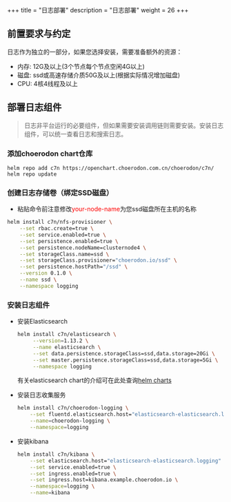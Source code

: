 +++
title = "日志部署"
description = "日志部署"
weight = 26
+++

## 前置要求与约定

日志作为独立的一部分，如果您选择安装，需要准备额外的资源：

- 内存: 12G及以上(3个节点每个节点空闲4G以上)
- 磁盘: ssd或高速存储介质50G及以上(根据实际情况增加磁盘)
- CPU: 4核4线程及以上

## 部署日志组件

<blockquote class="note">
日志非平台运行的必要组件，但如果需要安装调用链则需要安装。安装日志组件，可以统一查看日志和搜索日志。
</blockquote>

### 添加choerodon chart仓库

```
helm repo add c7n https://openchart.choerodon.com.cn/choerodon/c7n/
helm repo update
```

### 创建日志存储卷（绑定SSD磁盘）

- 粘贴命令前注意修改<span style="color: red">your-node-name</span>为您ssd磁盘所在主机的名称

```bash
helm install c7n/nfs-provisioner \
    --set rbac.create=true \
    --set service.enabled=true \
    --set persistence.enabled=true \
    --set persistence.nodeName=clusternode4 \
    --set storageClass.name=ssd \
    --set storageClass.provisioner="choerodon.io/ssd" \
    --set persistence.hostPath="/ssd" \
    --version 0.1.0 \
    --name ssd \
    --namespace logging
```

### 安装日志组件

- 安装Elasticsearch

    ```bash
    helm install c7n/elasticsearch \
         --version=1.13.2 \
         --name elasticsearch \
         --set data.persistence.storageClass=ssd,data.storage=20Gi \
         --set master.persistence.storageClass=ssd,data.storage=5Gi \
         --namespace logging
    ```

   有关elasticsearch chart的介绍可在此处查询[helm charts](https://github.com/helm/charts/tree/master/stable/elasticsearch)

- 安装日志收集服务

    ```bash
    helm install c7n/choerodon-logging \
        --set fluentd.elasticsearch.host="elasticsearch-elasticsearch.logging" \
        --name=choerodon-logging \
        --namespace=logging
    ```

- 安装kibana

    ```bash
    helm install c7n/kibana \
        --set elasticsearch.host="elasticsearch-elasticsearch.logging" \
        --set service.enabled=true \
        --set ingress.enabled=true \
        --set ingress.host=kibana.example.choerodon.io \
        --namespace=logging \
        --name=kibana
    ```
